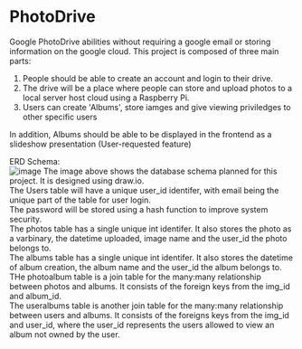 # PhotoDrive
Google PhotoDrive abilities without requiring a google email or storing information on the google cloud. 
This project is composed of three main parts:
1. People should be able to create an account and login to their drive.
2. The drive will be a place where people can store and upload photos to a local server host cloud using a Raspberry Pi.
3. Users can create 'Albums', store iamges and give viewing priviledges to other specific users 

In addition, Albums should be able to be displayed in the frontend as a slideshow presentation (User-requested feature)

ERD Schema:<br>
![image](https://github.com/JBudiman00/PhotoDrive/assets/65978976/f96ea7b8-6f99-4b91-8ce2-4905a92d69be)
The image above shows the database schema planned for this project. It is designed using draw.io.<br>
The Users table will have a unique user_id identifer, with email being the unique part of the table for user login.<br>
The password will be stored using a hash function to improve system security.<br>
The photos table has a single unique int identifer. It also stores the photo as a varbinary, the datetime uploaded, image name and the user_id the photo belongs to.<br>
The albums table has a single unique int identifer. It also stores the datetime of album creation, the album name and the user_id the album belongs to.<br>
THe photoalbum table is a join table for the many:many relationship between photos and albums. It consists of the foreign keys from the img_id and album_id.<br>
The useralbums table is another join table for the many:many relationship between users and albums. It consists of the foreigns keys from the img_id and user_id, where the user_id represents the users allowed to view an album not owned by the user. <br>
